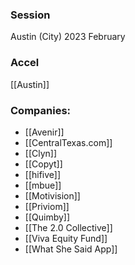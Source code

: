 
### Session
Austin (City) 2023 February

### Accel
[[Austin]]

### Companies:
- [[Avenir]]
- [[CentralTexas.com]]
- [[Clyn]]
- [[Copyt]]
- [[hifive]]
- [[mbue]]
- [[Motivision]]
- [[Priviom]]
- [[Quimby]]
- [[The 2.0 Collective]]
- [[Viva Equity Fund]]
- [[What She Said App]]



